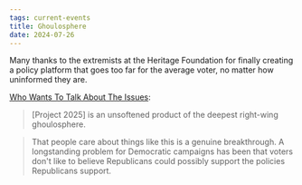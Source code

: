 ```yaml
---
tags: current-events
title: Ghoulosphere
date: 2024-07-26
---
```


Many thanks to the extremists at the Heritage Foundation for finally creating a policy platform that goes too far for the average voter, no matter how uninformed they are.

[Who Wants To Talk About The Issues](https://defector.com/who-wants-to-talk-about-the-issues):

> [Project 2025] is an unsoftened product of the deepest right-wing ghoulosphere. 

> That people care about things like this is a genuine breakthrough. A longstanding problem for Democratic campaigns has been that voters don't like to believe Republicans could possibly support the policies Republicans support. 

